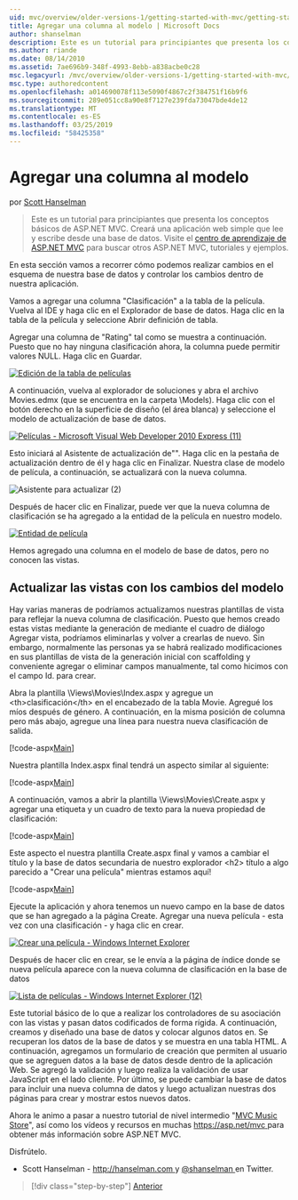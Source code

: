 ```yaml
---
uid: mvc/overview/older-versions-1/getting-started-with-mvc/getting-started-with-mvc-part8
title: Agregar una columna al modelo | Microsoft Docs
author: shanselman
description: Este es un tutorial para principiantes que presenta los conceptos básicos de ASP.NET MVC. Cree una aplicación web simple que lee y escribe desde una base de datos.
ms.author: riande
ms.date: 08/14/2010
ms.assetid: 7ae696b9-348f-4993-8ebb-a838acbe0c28
msc.legacyurl: /mvc/overview/older-versions-1/getting-started-with-mvc/getting-started-with-mvc-part8
msc.type: authoredcontent
ms.openlocfilehash: a014690078f113e5090f4867c2f384751f16b9f6
ms.sourcegitcommit: 289e051cc8a90e8f7127e239fda73047bde4de12
ms.translationtype: MT
ms.contentlocale: es-ES
ms.lasthandoff: 03/25/2019
ms.locfileid: "58425358"
---
```

<a name="adding-a-column-to-the-model"></a>Agregar una columna al modelo
====================
por [Scott Hanselman](https://github.com/shanselman)

> Este es un tutorial para principiantes que presenta los conceptos básicos de ASP.NET MVC. Creará una aplicación web simple que lee y escribe desde una base de datos. Visite el [centro de aprendizaje de ASP.NET MVC](../../../index.md) para buscar otros ASP.NET MVC, tutoriales y ejemplos.


En esta sección vamos a recorrer cómo podemos realizar cambios en el esquema de nuestra base de datos y controlar los cambios dentro de nuestra aplicación.

Vamos a agregar una columna "Clasificación" a la tabla de la película. Vuelva al IDE y haga clic en el Explorador de base de datos. Haga clic en la tabla de la película y seleccione Abrir definición de tabla.

Agregar una columna de "Rating" tal como se muestra a continuación. Puesto que no hay ninguna clasificación ahora, la columna puede permitir valores NULL. Haga clic en Guardar.

[![Edición de la tabla de películas](getting-started-with-mvc-part8/_static/image2.png)](getting-started-with-mvc-part8/_static/image1.png)

A continuación, vuelva al explorador de soluciones y abra el archivo Movies.edmx (que se encuentra en la carpeta \Models). Haga clic con el botón derecho en la superficie de diseño (el área blanca) y seleccione el modelo de actualización de base de datos.

[![Películas - Microsoft Visual Web Developer 2010 Express (11)](getting-started-with-mvc-part8/_static/image4.png)](getting-started-with-mvc-part8/_static/image3.png)

Esto iniciará al Asistente de actualización de"". Haga clic en la pestaña de actualización dentro de él y haga clic en Finalizar. Nuestra clase de modelo de película, a continuación, se actualizará con la nueva columna.

![Asistente para actualizar (2)](getting-started-with-mvc-part8/_static/image5.png)

Después de hacer clic en Finalizar, puede ver que la nueva columna de clasificación se ha agregado a la entidad de la película en nuestro modelo.

[![Entidad de película](getting-started-with-mvc-part8/_static/image7.png)](getting-started-with-mvc-part8/_static/image6.png)

Hemos agregado una columna en el modelo de base de datos, pero no conocen las vistas.

## <a name="update-views-with-model-changes"></a>Actualizar las vistas con los cambios del modelo

Hay varias maneras de podríamos actualizamos nuestras plantillas de vista para reflejar la nueva columna de clasificación. Puesto que hemos creado estas vistas mediante la generación de mediante el cuadro de diálogo Agregar vista, podríamos eliminarlas y volver a crearlas de nuevo. Sin embargo, normalmente las personas ya se habrá realizado modificaciones en sus plantillas de vista de la generación inicial con scaffolding y conveniente agregar o eliminar campos manualmente, tal como hicimos con el campo Id. para crear.

Abra la plantilla \Views\Movies\Index.aspx y agregue un &lt;th&gt;clasificación&lt;/th&gt; en el encabezado de la tabla Movie. Agregué los míos después de género. A continuación, en la misma posición de columna pero más abajo, agregue una línea para nuestra nueva clasificación de salida.

[!code-aspx[Main](getting-started-with-mvc-part8/samples/sample1.aspx)]

Nuestra plantilla Index.aspx final tendrá un aspecto similar al siguiente:

[!code-aspx[Main](getting-started-with-mvc-part8/samples/sample2.aspx)]

A continuación, vamos a abrir la plantilla \Views\Movies\Create.aspx y agregar una etiqueta y un cuadro de texto para la nueva propiedad de clasificación:

[!code-aspx[Main](getting-started-with-mvc-part8/samples/sample3.aspx)]

Este aspecto el nuestra plantilla Create.aspx final y vamos a cambiar el título y la base de datos secundaria de nuestro explorador &lt;h2&gt; título a algo parecido a "Crear una película" mientras estamos aquí!

[!code-aspx[Main](getting-started-with-mvc-part8/samples/sample4.aspx)]

Ejecute la aplicación y ahora tenemos un nuevo campo en la base de datos que se han agregado a la página Create. Agregar una nueva película - esta vez con una clasificación - y haga clic en crear.

[![Crear una película - Windows Internet Explorer](getting-started-with-mvc-part8/_static/image9.png)](getting-started-with-mvc-part8/_static/image8.png)

Después de hacer clic en crear, se le envía a la página de índice donde se nueva película aparece con la nueva columna de clasificación en la base de datos

[![Lista de películas - Windows Internet Explorer (12)](getting-started-with-mvc-part8/_static/image11.png)](getting-started-with-mvc-part8/_static/image10.png)

Este tutorial básico de lo que a realizar los controladores de su asociación con las vistas y pasan datos codificados de forma rígida. A continuación, creamos y diseñado una base de datos y colocar algunos datos en. Se recuperan los datos de la base de datos y se muestra en una tabla HTML. A continuación, agregamos un formulario de creación que permiten al usuario que se agreguen datos a la base de datos desde dentro de la aplicación Web. Se agregó la validación y luego realiza la validación de usar JavaScript en el lado cliente. Por último, se puede cambiar la base de datos para incluir una nueva columna de datos y luego actualizan nuestras dos páginas para crear y mostrar estos nuevos datos.

Ahora le animo a pasar a nuestro tutorial de nivel intermedio "[MVC Music Store](../../older-versions/mvc-music-store/mvc-music-store-part-1.md)", así como los vídeos y recursos en muchas [ https://asp.net/mvc ](https://asp.net/mvc) para obtener más información sobre ASP.NET MVC.

Disfrútelo.

- Scott Hanselman - [ http://hanselman.com ](http://hanselman.com) y [ @shanselman ](http://twitter.com/shanselman) en Twitter.

> [!div class="step-by-step"]
> [Anterior](getting-started-with-mvc-part7.md)
